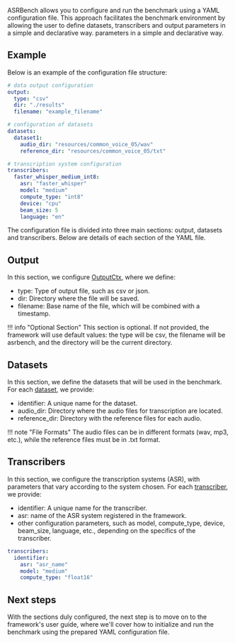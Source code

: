 ASRBench allows you to configure and run the benchmark using a YAML configuration file. This approach facilitates the
benchmark environment by allowing the user to define datasets, transcribers and output parameters in a simple and declarative way.
parameters in a simple and declarative way. 

## Example

Below is an example of the configuration file structure:

```yaml
# data output configuration
output:
  type: "csv"
  dir: "./results"
  filename: "example_filename"

# configuration of datasets
datasets:
  dataset1:
    audio_dir: "resources/common_voice_05/wav"
    reference_dir: "resources/common_voice_05/txt"

# transcription system configuration
transcribers:
  faster_whisper_medium_int8:
    asr: "faster_whisper"
    model: "medium"
    compute_type: "int8"
    device: "cpu"
    beam_size: 5
    language: "en"  
```

The configuration file is divided into three main sections: output, datasets and transcribers. Below are details of each
section of the YAML file.

## Output

In this section, we configure [OutputCtx](), where we define:

- type: Type of output file, such as csv or json.
- dir: Directory where the file will be saved.
- filename: Base name of the file, which will be combined with a timestamp.

!!! info "Optional Section"
    This section is optional. If not provided, the framework will use default values: the type will be csv, the filename 
    will be asrbench, and the directory will be the current directory.

## Datasets

In this section, we define the datasets that will be used in the benchmark. For each [dataset](), we provide:

- identifier: A unique name for the dataset.
- audio_dir: Directory where the audio files for transcription are located.
- reference_dir: Directory with the reference files for each audio.

!!! note "File Formats"
    The audio files can be in different formats (wav, mp3, etc.), while the reference files must be in .txt format.

## Transcribers

In this section, we configure the transcription systems (ASR), with parameters that vary according to the system chosen. 
For each [transcriber](), we provide:

- identifier: A unique name for the transcriber.
- asr: name of the ASR system registered in the framework.
- other configuration parameters, such as model, compute_type, device, beam_size, language, etc., depending on the 
specifics of the transcriber.

```yaml
transcribers:
  identifier:
    asr: "asr_name"
    model: "medium"
    compute_type: "float16"
```

## Next steps

With the sections duly configured, the next step is to move on to the framework's user guide, where we'll cover how to 
initialize and run the benchmark using the prepared YAML configuration file.
